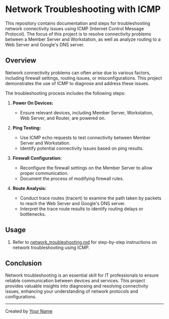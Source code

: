 # Network Troubleshooting with ICMP

This repository contains documentation and steps for troubleshooting network connectivity issues using ICMP (Internet Control Message Protocol). The focus of this project is to resolve connectivity problems between a Member Server and Workstation, as well as analyze routing to a Web Server and Google's DNS server.

## Overview

Network connectivity problems can often arise due to various factors, including firewall settings, routing issues, or misconfigurations. This project demonstrates the use of ICMP to diagnose and address these issues.

The troubleshooting process includes the following steps:

1. **Power On Devices:**
   - Ensure relevant devices, including Member Server, Workstation, Web Server, and Router, are powered on.

2. **Ping Testing:**
   - Use ICMP echo requests to test connectivity between Member Server and Workstation.
   - Identify potential connectivity issues based on ping results.

3. **Firewall Configuration:**
   - Reconfigure the firewall settings on the Member Server to allow proper communication.
   - Document the process of modifying firewall rules.

4. **Route Analysis:**
   - Conduct trace routes (tracert) to examine the path taken by packets to reach the Web Server and Google's DNS server.
   - Interpret the trace route results to identify routing delays or bottlenecks.


## Usage

1. Refer to [network_troubleshooting.md](network_troubleshooting.md) for step-by-step instructions on network troubleshooting using ICMP.

## Conclusion

Network troubleshooting is an essential skill for IT professionals to ensure reliable communication between devices and services. This project provides valuable insights into diagnosing and resolving connectivity issues, enhancing your understanding of network protocols and configurations.

---
Created by [Your Name](https://github.com/your-username)

